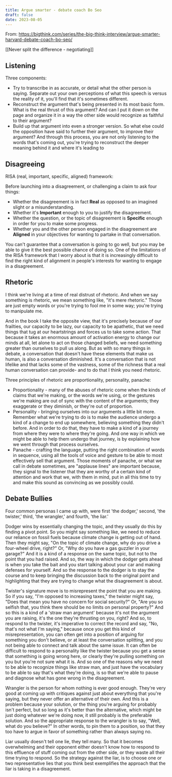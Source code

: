 ```yaml
---
title: Argue smarter - debate coach Bo Seo
draft: false
date: 2023-08-05
---
```


From: https://bigthink.com/series/the-big-think-interview/argue-smarter-harvard-debate-coach-bo-seo/

[[Never split the difference - negotiating]]

## Listening

Three components:
- Try to transcribe in as accurate, or detail what the other person is saying. Separate out your own perceptions of what this speech is versus the reality of it, you'll find that it's sometimes different.
- Reconstruct the argument that's being presented in its most basic form. What is the real thrust of this argument? And can I put it down on the page and organize it in a way the other side would recognize as faithful to their argument?
- Build up that argument into even a stronger version. So what else could the opposition have said to further their argument, to improve their argument? And through this process, you are not only listening to the words that's coming out, you're trying to reconstruct the deeper meaning behind it and where it's leading to

## Disagreeing

RISA (real, important, specific, aligned) framework:

Before launching into a disagreement, or challenging a claim to ask four things:
- Whether the disagreement is in fact **Real** as opposed to an imagined slight or a misunderstanding.
- Whether it's **Important** enough to you to justify the disagreement.
- Whether the question, or the topic of disagreement is **Specific** enough in order for you to make some progress.
- Whether you and the other person engaged in the disagreement are **Aligned** in your objectives for wanting to partake in that conversation.

You can't guarantee that a conversation is going to go well, but you may be able to give it the best possible chance of doing so. One of the limitations of the RISA framework that I worry about is that it is increasingly difficult to find the right kind of alignment in people's interests for wanting to engage in a disagreement.

## Rhetoric

I think we're living at a time of real distrust of rhetoric. And when we say something is rhetoric, we mean something like, "it's mere rhetoric." Those are just empty words or you're trying to fool me in some way; you're trying to manipulate me.

And in the book I take the opposite view, that it's precisely because of our frailties, our capacity to be lazy, our capacity to be apathetic, that we need things that tug at our heartstrings and forces us to take some action. That because it takes an enormous amount of activation energy to change our minds at all, let alone to act on those changed beliefs, we need something greater than ourselves to pull us along.
But as with so many things in debate, a conversation that doesn't have these elements that make us human, is also a conversation diminished. It's a conversation that is not lifelike and that lacks some of the vastness, some of the richness that a real human conversation can provide- and to do that I think you need rhetoric.

Three principles of rhetoric are proportionality, personality, panache:
- Proportionality - many of the abuses of rhetoric come when the kinds of claims that we're making, or the words we're using, or the gestures we're making are out of sync with the content of the arguments; they exaggerate or they diminish, or they're out of proportion.
- Personality - bringing ourselves into our arguments a little bit more. Remember what we're trying to do is to make the audience undergo a kind of a change to end up somewhere, believing something they didn't before. And in order to do that, they have to make a kind of a journey from where they were to where they're going. And one way in which we might be able to help them undergo that journey, is by explaining how we went through that process ourselves.
- Panache - crafting the language, putting the right combination of words in sequence, using all the tools of voice and gesture to be able to most effectively sell that argument. Those moments of panache, or what we call in debate sometimes, are "applause lines" are important because, they signal to the listener that they are worthy of a certain kind of attention and work that we, with them in mind, put in all this time to try and make this sound as convincing as we possibly could.

## Debate Bullies

Four common personas I came up with, were first 'the dodger,' second, 'the twister,' third, 'the wrangler,' and fourth, 'the liar.'

Dodger wins by essentially changing the topic, and they usually do this by finding a pivot point.
So you might say something like, we need to reduce our reliance on fossil fuels because climate change is getting out of hand. Then they might say, "On the topic of climate change, why do you drive a four-wheel drive, right?" Or, "Why do you have a gas guzzler in your garage?" And it is a kind of a response on the same topic, but not to the point that you had raised. And so, the way in which the dodger gets ahead is when you take the bait and you start talking about your car and making defenses for yourself. And so the response to the dodger is to stay the course and to keep bringing the discussion back to the original point and highlighting that they are trying to change what the disagreement is about.

Twister's signature move is to misrepresent the point that you are making. So if you say, "I'm opposed to increasing taxes," the twister might say, "Does that mean you have no concern for social security?" Or, "Are you so selfish that, you think there should be no limits on personal property?" And so this is a kind of a 'straw man argument' because it's not the argument you are raising, it's the one they're thrusting on you, right? And so, to respond to the twister, it's imperative to correct the record and say, "No, that's not what I'm saying," because once you get this kind of misrepresentation, you can often get into a position of arguing for something you don't believe, or at least the conversation splitting, and you not being able to connect and talk about the same issue. It can often be difficult to respond to a personality like the twister because you get a sense that something is going wrong here, or clearly they're pulling something on you but you're not sure what it is. And so one of the reasons why we need to be able to recognize things like straw man, and just have the vocabulary to be able to say that's what they're doing, is so that we're able to pause and diagnose what has gone wrong in the disagreement.

Wrangler is the person for whom nothing is ever good enough. They're very good at coming up with critiques against just about everything that you're saying, but they never offer an alternative of their own. And this is a problem because your solution, or the thing you're arguing for probably isn't perfect, but so long as it's better than the alternative, which might be just doing whatever we're doing now, it still probably is the preferable solution. And so the appropriate response to the wrangler is to say, "Well, what do you believe?" In other words, to pin them to a position, so that they too have to argue in favor of something rather than always saying no.

Liar usually doesn't tell one lie, they tell many. So that it becomes overwhelming and their opponent either doesn't know how to respond to this effluence of stuff coming out from the other side, or they waste all their time trying to respond. So the strategy against the liar, is to choose one or two representative lies that you think best exemplifies the approach that the liar is taking in a disagreement.